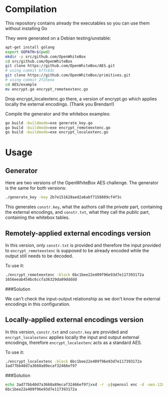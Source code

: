 # Compilation

This repository contains already the executables so you can use them without installing Go

They were generated on a Debian testing/unstable:

```bash
apt-get install golang
export GOPATH=$(pwd)
mkdir -p src/github.com/OpenWhiteBox
cd src/github.com/OpenWhiteBox
git clone https://github.com/OpenWhiteBox/AES.git
# using commit b7fcb3c
git clone https://github.com/OpenWhiteBox/primitives.git
# using commit 2f25eea
cd AES/example
mv encrypt.go encrypt_remoteextenc.go
```

Drop encrypt_localextenc.go there, a version of encrypt.go which applies locally the external encodings. (Thank you Brendan!)


Compile the generator and the whitebox examples:

```bash
go build -buildmode=exe generate_key.go
go build -buildmode=exe encrypt_remoteextenc.go
go build -buildmode=exe encrypt_localextenc.go
```

# Usage

## Generator

Here are two versions of the OpenWhiteBox AES challenge. The generator is the same for both versions:

```bash
./generate_key -key 2b7e151628aed2a6abf7158809cf4f3c
```

This generates `constr.key`, what the authors call the _private_ part, containing the external encodings, and `constr.txt`, what they call the _public_ part, containing the whitebox tables.

## Remotely-applied external encodings version

In this version, only `constr.txt` is provided and therefore the input provided to `encrypt_remoteextenc` is supposed to be already encoded while the output still needs to be decoded.

To use it:

```bash
./encrypt_remoteextenc -block 6bc1bee22e409f96e93d7e117393172a
1656eeab454bc6ccfa36329da09ddddd
```

###Solution

We can't check the input-output relationship as we don't know the external encodings in this configuration.

## Locally-applied external encodings version

In this version, `constr.txt` and `constr.key` are provided and `encrypt_localextenc` applies locally the input and output external encodings, therefore `encrypt_localextenc` acts as a standard AES. 

To use it:

```bash
./encrypt_localextenc -block 6bc1bee22e409f96e93d7e117393172a
3ad77bb40d7a3660a89ecaf32466ef97
```

###Solution

```bash
echo 3ad77bb40d7a3660a89ecaf32466ef97|xxd -r -p|openssl enc -d -aes-128-ecb -K 2b7e151628aed2a6abf7158809cf4f3c -nopad|xxd -p
6bc1bee22e409f96e93d7e117393172a
```
